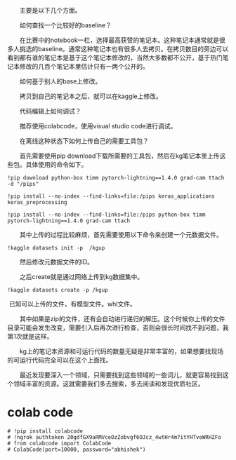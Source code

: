 　　主要是以下几个方面。

　　如何查找一个比较好的baseline？

　　在比赛中的notebook一栏，选择最高获赞的笔记本。这种笔记本通常就是很多人挑选的baseline。通常这种笔记本也有很多人去拷贝。在拷贝数目的旁边可以看到都有谁的笔记本是基于这个笔记本修改的，当然大多数都不公开，基于热门笔记本修改的几百个笔记本里估计只有一两个公开的。

　　如何基于别人的base上修改。

　　拷贝到自己的笔记本之后，就可以在kaggle上修改。

　　代码编辑上如何调试？

　　推荐使用colabcode，使用visual studio code进行调试。

　　在离线这种状态下如何上传自己的需要工具包？

　　首先需要使用pip download下载所需要的工具包，然后在kg笔记本里上传这些包。具体使用的命令如下。

```
!pip download python-box timm pytorch-lightning==1.4.0 grad-cam ttach -d "/pips"
```

```
!pip install --no-index --find-links=file:/pips keras_applications keras_preprocessing
```
```
!pip install --no-index --find-links=file:/pips python-box timm pytorch-lightning==1.4.0 grad-cam ttach
```

　　其中上传的过程比较麻烦，首先需要使用以下命令来创建一个元数据文件。

```
!kaggle datasets init -p  /kgup 
```

　　然后修改元数据文件的ID。

　　之后create就是通过网络上传到kg数据集中。

```
!kaggle datasets create -p /kgup
```

​		已知可以上传的文件，有模型文件。whl文件。

　　其中如果是zip的文件，还有会自动进行递归的解压。这个时候你上传的文件目录可能会发生改变，需要引入后再次进行检查，否则会很长时间找不到问题，我第1次就是这样。


　　kg上的笔记本资源和可运行代码的数量无疑是非常丰富的，如果想要找现场的可运行代码完全可以在这个上面找。

　　最近发现要深入一个领域，只需要找到这些领域的一些词儿，就更容易找到这个领域丰富的资源。这就需要我们多去搜索，多去阅读和发现优质社区。

# colab code

```
# !pip install colabcode
# !ngrok authtoken 20gdfGX9aRMVceOzZobvgf6OJcz_4wtHr4m7itYHTveWRHZFo
# from colabcode import ColabCode
# ColabCode(port=10000, password="abhishek")
```









